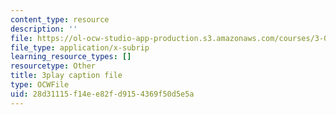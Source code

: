 ```yaml
---
content_type: resource
description: ''
file: https://ol-ocw-studio-app-production.s3.amazonaws.com/courses/3-091sc-introduction-to-solid-state-chemistry-fall-2010/28d31115f14ee82fd9154369f50d5e5a_CA7I2GLpgdo.srt
file_type: application/x-subrip
learning_resource_types: []
resourcetype: Other
title: 3play caption file
type: OCWFile
uid: 28d31115-f14e-e82f-d915-4369f50d5e5a
---
```

